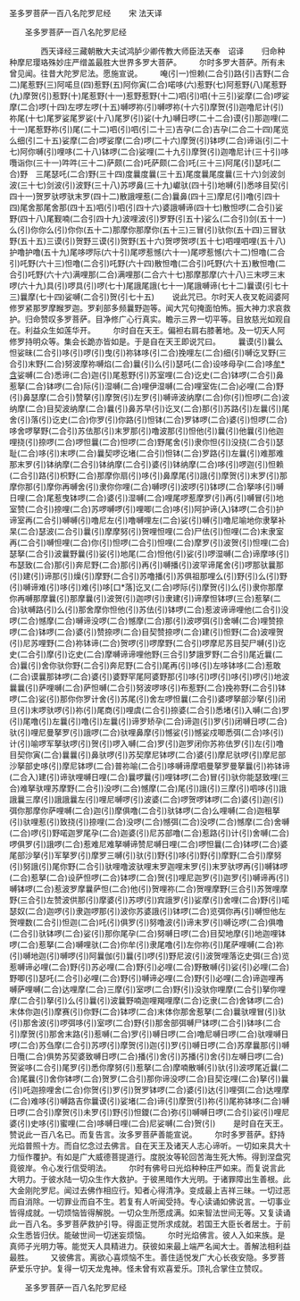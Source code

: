   圣多罗菩萨一百八名陀罗尼经
　　宋 法天译




　　圣多罗菩萨一百八名陀罗尼经

　　　　西天译经三藏朝散大夫试鸿胪少卿传教大师臣法天奉　诏译
　　归命种种摩尼璎珞殊妙庄严缯盖最胜大世界多罗大菩萨。
　　尔时多罗大菩萨。所有未曾见闻。往昔大陀罗尼法。愿施宣说。
　　唵(引一)怛赖(二合引)路(引)吉野(二合二)尾惹野(三)阿喏旦(四)惹野(五)阿你寅(二合)喏哆(六)惹野(七)阿惹野(八)尾惹野(九)摩贺(引)惹野(十)尾惹野(十一)惹野惹野(十二)呬(引)呬(十三引)娑摩(二合)啰娑摩(二合)啰(十四)左啰左啰(十五)嚩啰祢(引)嚩啰祢(十六引)摩贺(引)迦噜尼计(引)祢尾(十七)尾罗娑尾罗娑(十八)尾罗(引)娑(十九)嚩日啰(二十二合)谟(引)那迦哩(二十一)尾惹野祢(引)尾(二十二)呬(引)呬(引二十三)吉孕(二合)吉孕(二合二十四)尾览么细(引二十五)娑摩(二合)啰娑摩(二合)啰(二十六)摩贺(引)钵啰(二合)谛诣(引二十七)阿你嚩(引)哩哆(二十八)钵啰(二合)娑哩(二十九引)摩贺(引)迦噜尼计(三十引)哆囕诣你(三十一)吽吽(三十二)萨颇(二合)吒萨颇(二合)吒(三十三)阿尾(引)瑟吒(二合)野　三尾瑟吒(二合)野(三十四)度曩度曩(三十五)尾度曩尾度曩(三十六)剑波剑波(三十七)剑波(引)波野(三十八)苏啰鼻(三十九)巘驮(四十引)地嚩(引)悉哆目契(引四十一)贺罗驮啰驮末罗(四十二)散誐哩惹(二合)曩鼻(四十三)摩尼(引)噜(引四十四)尾舍那尾舍那(四十五)呬(引)呬(引四十六)婆誐嚩谛(四十七)散怛啰(二合引)娑野(四十八)尾觐喃(二合引四十九)波哩波(引)罗野(引五十)娑么(二合引)剑(五十一)么(引)你你么(引)你你(五十二)那摩你那摩你(五十三)三冒(引)驮你(五十四)三冒驮野(五十五)三谟(引)贺野三谟(引)贺野(五十六)贺啰贺啰(五十七)呬哩呬哩(五十八)护噜护噜(五十九)尾哆啰际(六十引)尾啰惹憾(六十一)尾啰惹憾(六十二)怛噜(二合引)吒野(六十三)怛噜(二合引)吒野(六十四)散怛噜(二合引)吒野(六十五)散怛噜(二合引)吒野(六十六)满哩那(二合)满哩那(二合六十七)那摩那摩(六十八)三末啰三末啰(六十九)具(引)啰具(引)啰(七十)尾誐尾誐(七十一)尾誐嚩谛(七十二)曩谟(引七十三)曩摩(七十四)娑嚩(二合引)贺(引七十五)
　　说此咒已。尔时天人夜叉乾闼婆阿修罗紧那罗摩睺罗迦。罗刹部多频曩野迦等。闻大咒句掩面怕怖。振大神力求哀救护。归命赞叹多罗菩萨。目净修广心行真实。瞻示三界一切平等。目放慈光如观自在。利益众生如莲华开。
　　尔时自在天王。偏袒右肩右膝著地。及一切天人阿修罗持明众等。集会长跪亦皆如是。于是自在天王即说咒曰。
　　曩谟(引)曩么怛娑昧(二合引)哆(引)啰(引)曳(引)祢钵哆(引二合)挽哩左(二合)细(引)嚩讫叉野(三合引)末野(二合)努波摩祢嚩焰(二合)曩(引)么(引)瑟吒(二合)设哆母孕(二合)哆[牟*含](切身)娑嚩(二合)悉谛(二合)迦(引)尾惹野(引)苏室哩(二合)讫史(二合)钵啰(二合引)鼻惹拏(二合)钵啰(二合)际(引)湿嚩(二合)哩伊湿嚩(二合)哩室佐(二合)必哩(二合)野(引)鼻瑟摩(二合引)赞拏(引)摩贺(引)左罗(引)嚩谛波纳摩(二合)你(引)怛啰(二合)波纳摩(二合)目契波纳摩(二合)曩(引)鼻苏早(引)讫叉(二合)那(引)苏路(引)左曩(引)尾舍(引)落(引)讫史(二合)你罗(引)你路(引)怛钵(二合)罗钵啰(二合)婆(引)怛啰(二合)哆舍啰拏野(二合引)苏佉那(引)末罗那(引)噜波那(引)怛他(引)曩(引)他曩(引)他迦哩挠(引)捺啰(二合)啰怛曩(二合)怛啰(二合)野尾舍(引)隶你怛(引)没挠(二合引)瑟耻(二合)哆(引)末啰(二合)曩契啰讫堵(二合引)怛钵(二合)罗路(引)左曩(引)难那难那末罗(引)钵纳摩(二合引)钵纳摩(二合引)婆(引)钵纳摩(二合)哆(引)啰迦(引)怛赖(二合引)路(引)枳野(二合)那摩你扇(引)哆(引)鼻摩尾(引)誐(引)摩贺(引)末罗(引)那摩你那(引)摩你再嚩舍(引)隶你你哩(二合)嚩啰(引)波啰(引)钵啰(二合)拏哆(引)嚩日哩(二合)尾惹曳钵啰(二合)婆(引)湿嚩(二合)哩尾啰惹摩罗(引)再(引)嚩冒(引)地室赞(二合引)捺哩(二合)苏啰嚩啰(引)哩唧(二合)哆(引)阿护谛(入)钵啰(二合引)护谛室再(二合引)嚩嚩(引)噜尼左(引)噜嚩哩左(二合)娑(引)嚩(引)噜尼喻地你隶拏补杲(二合)瑟波(二合引)曩(引)摩摩努(引)贺哩怛哩(二合)尸佉(引)怛哩(二合)末隶室再(二合引)嚩怛哩(二合)你(引)怛啰(二合引)怛哩(二合)摩罗(引)波贺(引)怛哩(二合)瑟拏(二合引)波曩野曩(引)娑(引)地尾(二合)怛他(引)娑(引)啰湿嚩(二合)谛摩哆(引)布瑟致(二合)那(引)奔尼野(二合)那(引)再(引)嚩播(引)波罕谛尾舍(引)啰那驮曩那(引)建(引)谛那(引)燥(引)摩野(二合引)苏噜播(引)苏俱祖那哩么(引)野(引)么(引)野(引)嚩谛难(引)哆(引)难(引)哆[口*落]讫叉(二合)啰际(引)摩贺(引)么(引)隶你那摩你再嚩那摩曩(引)那摩曩(引)波贺(引)迦啰(引)隶建(引)谛摩怛钵啰(三合)惹拏(二合)驮嚩路(引)么(引)那舍摩你怛他(引)苏佉(引)钵啰(二合)惹波谛谛哩他(二合引)没啰(二合)憾摩(二合)嚩谛没啰(二合)憾摩(二合)那(引)波啰弭(引)舍嚩(二合)哩赞捺啰(二合)钵啰(二合)婆(引)赞捺啰(二合)目契赞捺啰(二合)建(引)怛野(二合)波哩贺(引)尼苏哩野(二合)祢钵谛(二合)贺啰(引)啰摩野(二合引)啰摩尼苏目契尸嚩(引)讫史(二合引)摩(引)讫史(二合)摩嚩谛谛哩他野(三合引)梦誐罗野(二合引)尾近曩(二合)曩(引)舍你驮你野(二合引)奔尼野(二合引)尾再(引)哆(引)左哆钵哆(二合)惹敢(二合)谟曩那钵啰(二合)婆(引)婆野罕尾阿婆野那(引)哆(引)啰(引)哆(引)啰(引)地波曩曩(引)萨哩嚩(二合)萨怛嚩(二合引)努波啰哆(引)布惹野(二合)挽祢野(二合引)钵啰(二合)娑(引)那你你罗计舍(引)苏尾(引)舍左啰怛曩(二合引)婆啰拏部沙拏(引)闭旦(引)末啰驮啰(引)祢(引)尾商(引)哩虞(二合引)捺婆(二合引)悉堵(引)入嚩(二合)罗(引)尾噜(引)左曩(引)噜(引)左曩(引)谛罗矫孕(二合)谛迦(引)罗(引)闭嚩日啰(二合)驮(引)哩尼曼拏罗(引)誐啰(二合)驮哩鼻摩(引)憾娑(引)憾娑戍唧悉弭(二合)哆(引)计(引)喻啰军拏驮啰(引)贺(引)啰入嚩(二合)罗(引)迦罗闭你苏祢佉罗(引)左(引)噜目契你寅(二合)曩曩(引)鼻驮啰(引)苏契摩尼钵啰(二合)婆(引)摩尼驮啰(引)摩尼部沙拏部史哆(引)摩尼钵啰(二合)普祢喻(二合引)哆嚩谛摩呬曼拏罗曼拏曩(引)祢钵谛(二合入)建(引)谛驮哩嚩日哩(二合)曩啰曩(引)哩钵啰(二合)冒(引)驮你能瑟致哩(三合)难拏驮哩苏摩野(二合引)没啰(二合)憾摩(二合)尾(引)誐(引)三摩(引)呬哆(引)誐誐曩三摩(引)誐誐曩左(引)哩尼嚩啰(引)波婆(二合)啰贺啰钵啰(二合)婆(引)迦(引)弭你那摩你萨哩嚩(二合)迦(引)摩俱噜(二合引)驮钵啰(二合)么哩嚩(二合)迦租拏(引)驮哩惹(引)致挠(引)捺哩(二合)没啰(二合)憾弭(二合)没啰(二合)憾摩(二合)舍嚩(二合)啰(引)野喏迦罗尾孕(二合)迦婆(引)尼苏部噜(二合)惹路(引)计(引)舍嚩(二合)啰俱罗(引)誐啰(二合)惹难尼难拏嚩谛赞尼嚩日哩(二合)啰怛曩(二合)钵啰(二合)婆尾部沙拏(引)军拏罗(引)摩罗三嚩(引)驮(引)野(引)哆(引)野(引)摩野(二合引)摩努(引)努誐(引)尾你野(二合引)驮哩噜波驮哩末罗迦哩末罗(引)末罗驮啰再(引)嚩钵啰(二合)惹拏(二合)设萨怛啰(二合)钵啰(二合)贺(引)哩尼迦罗(引)迦罗(引)嚩谛再(引)嚩钵啰(二合)惹波罗摩曩萨怛(二合)他(引)贺哩祢(二合)贺哩摩野(三合引)苏贺哩摩野(三合引)左赞波供那(引)摩婆(引)苏啰(引)宾誐罗(引)娑摩(引)舍哩(二合)野(引)喏瑟奴(二合)迦啰(引)隶迦啰那(引)波你苏婆誐(引)钵啰(二合)览弭你再(引)嚩怛他左贺哩数(二合引)怛迦(二合)吒(引)俱罗(引)努噜波(引)谛末罗(引)嚩讫啰(二合)俱噜(二合引)驮钵啰(二合)娑(引)那你尾孕(二合)努嚩日啰(二合)目契地摩(引)地迦哩钵啰(二合)惹拏(二合)嚩哩驮(二合)你牟(引)隶尾噜(引)左你祢(引)尾萨哩嚩(二合)祢(引)嚩地迦(引)嚩啰(引)阿曩伽(引)曩(引)啰(引)野尼波(引)波贺哩落讫史弭(三合)览惹嚩谛必哩(二合)野(引)苏必哩(二合)野(引)必哩(二合)野散嚩(引)娑(引)必哩(二合)野唧(引)瑟吒(二合引)必哩(二合)野(引)嚩谛必哩(二合)野(引)必哩(二合)谛迦哩再嚩萨哩嚩(二合)达哩摩(二合)三摩(引)室啰(二合)野(引)没驮你哩摩(二合引)拏你哩摩(二合引)拏(引)么(引)曩(引)波曩野喃迦哩羯哩摩(二合)讫隶(二合)舍钵啰(二合)末体你迦(引)摩赛(引)你野(二合)钵啰(二合)末体你那舍惹拏(二合)曩驮哩冒(引)驮(引)那舍波(引)啰弭哆(引)室啰(二合)野(引)那舍部弭嚩尸钵啰(二合引)钵哆(二合引)摩贺(引)那舍末路(引)惹嚩(二合)罗(引)嚩日啰(二合)噜尼嚩日啰(二合)驮哩嚩日啰(二合)苏刍摩(二合引)苏啰(引)摩贺(引)迦(引)罗(引)嚩日啰(二合)苏摩曩那(引)嚩日囕(二合)俱势苏契婆致嚩日啰(二合)播(引)舍(引)苏播(引)舍(引)左嚩日啰(二合)贺娑哆(二合引)尾罗(引)悉你摩努(引)惹拏(二合)摩喃散嚩(引)驮(引)波啰尾近曩(二合)尾曩(引)舍你钵啰(二合)贺罗(二合引)那你谛没啰(二合)目契讫哩(二合)拏(引)曩(引)吒迦捺哩舍(二合)你贺(引)罗(引)贺罗钵啰(二合)婆(引)达(引)哩弭(二合)达哩摩(二合)难哆(引)嚩路吉你曩谟(引)娑堵(二合)谛(引)摩贺(引)祢(引)尾祢钵哆(二合)嚩日啰(二合引)摩贺(引)未罗(引)野(引)怛鑁(二合)弥(引)嚩嚩日啰(二合引)娑(引)哩尼婆(引)史哆(引)蜜哩(二合)哆嚩日哩(二合)尼娑嚩(二合)贺(引)
　　是时自在天王。赞说此一百八名已。而复告言。汝多罗菩萨善能宣说。
　　尔时多罗菩萨。舒持光焰普照十方。而自忆念过去佛言。自在天王及诸天人志心谛听。一切如来具大十力恒作覆护。有如是广大威德菩提道行。度脱汝等轮回苦海生死大怖。得到涅盘究竟彼岸。令心发行信受明法。
　　尔时有佛号曰光焰种种庄严如来。而复说言此大明力。于彼水陆一切众生作大救护。于彼黑暗作大光明。于诸罪障出生善根。此大金刚陀罗尼。闻过去佛作相应行。知者心得清净。变成最上吉祥三昧。一切过恶而自消除。一切罪业而自不生。若复有人听闻受持。专心读诵如佛说言。一切事业皆得成就。一切烦恼皆得解脱。一切众生所愿成满。如来智法世间无等。又复读诵此一百八名。多罗菩萨救护引导。得面正觉所求成就。若国王大臣长者居士。于前众生悉皆归伏。能破世间一切迷妄烦恼。
　　尔时光焰佛言。彼人入如来族。是真师子光明力等。能觉天人具精进力。获彼如来最上端严名闻大士。善解法相利益最胜。
　　又彼佛言。离欲心喜烦恼不生。善住适悦发广大心长夜安隐。多罗菩萨爱乐守护。复得一切天龙鬼神。怪未曾有欢喜爱乐。顶礼合掌住立赞叹。

　　圣多罗菩萨一百八名陀罗尼经


